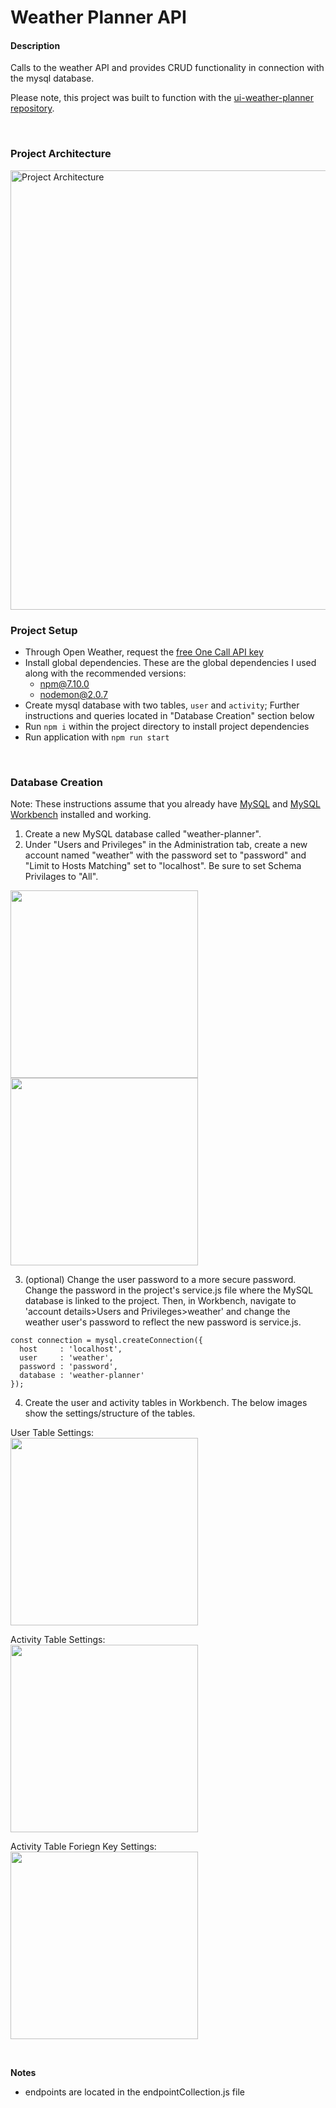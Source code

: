 # Weather Planner API

#### Description
Calls to the weather API and provides CRUD functionality in connection with the mysql database.

Please note, this project was built to function with the [ui-weather-planner repository](https://github.com/clkcompton/ui-weather-planner.git).

<br>

### Project Architecture
<img width="703" alt="Project Architecture" src="https://user-images.githubusercontent.com/74030805/116930708-b5df2680-ac25-11eb-9ab2-fb1a9a2b720b.png">

### Project Setup
* Through Open Weather, request the [free One Call API key](https://openweathermap.org/full-price#current)
* Install global dependencies. These are the global dependencies I used along with the recommended versions:
  * npm@7.10.0
  * nodemon@2.0.7
* Create mysql database with two tables, `user` and `activity`; Further instructions and queries located in "Database Creation" section below
* Run `npm i` within the project directory to install project dependencies
* Run application with `npm run start`

<br>

### Database Creation
Note: These instructions assume that you already have [MySQL](https://dev.mysql.com/doc/mysql-installation-excerpt/8.0/en/osx-installation.html) and [MySQL Workbench](https://www.mysql.com/products/workbench/) installed and working.

1. Create a new MySQL database called "weather-planner".
2. Under "Users and Privileges" in the Administration tab, create a new account named "weather" with the password set to "password" and "Limit to Hosts Matching" set to "localhost". Be sure to set Schema Privilages to "All".

<img src="https://user-images.githubusercontent.com/74030805/116909494-e44f0880-ac09-11eb-9089-58531c74b752.png" width="300">

<img src="https://user-images.githubusercontent.com/74030805/116909478-e0bb8180-ac09-11eb-8f69-9d1f476b1486.png" width="300">


3. (optional) Change the user password to a more secure password. Change the password in the project's service.js file where the MySQL database is linked to the project.  Then, in Workbench, navigate to 'account details>Users and Privileges>weather' and change the weather user's password to reflect the new password is service.js.
```
const connection = mysql.createConnection({
  host     : 'localhost',
  user     : 'weather',
  password : 'password',
  database : 'weather-planner'
});
```

4. Create the user and activity tables in Workbench. The below images show the settings/structure of the tables.

User Table Settings:  
<img src="https://user-images.githubusercontent.com/74030805/116908354-6807f580-ac08-11eb-8822-e6a62f5d6a80.png" width="300">

Activity Table Settings:  
<img src="https://user-images.githubusercontent.com/74030805/116908363-6b9b7c80-ac08-11eb-8c26-2db78c31defc.png" width="300">

Activity Table Foriegn Key Settings:  
<img src="https://user-images.githubusercontent.com/74030805/116908289-532b6200-ac08-11eb-82fe-0327300086e2.png" width="300">

<br>

**Notes**
* endpoints are located in the endpointCollection.js file
